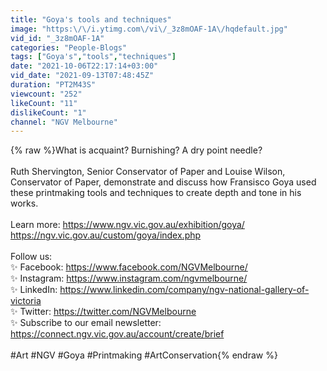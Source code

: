 ```yaml
---
title: "Goya's tools and techniques"
image: "https:\/\/i.ytimg.com\/vi\/_3z8mOAF-1A\/hqdefault.jpg"
vid_id: "_3z8mOAF-1A"
categories: "People-Blogs"
tags: ["Goya's","tools","techniques"]
date: "2021-10-06T22:17:14+03:00"
vid_date: "2021-09-13T07:48:45Z"
duration: "PT2M43S"
viewcount: "252"
likeCount: "11"
dislikeCount: "1"
channel: "NGV Melbourne"
---
```

{% raw %}What is acquaint? Burnishing? A dry point needle? <br /> <br />Ruth Shervington, Senior Conservator of Paper and Louise Wilson, Conservator of Paper, demonstrate and discuss how Fransisco Goya used these printmaking tools and techniques to create depth and tone in his works. <br /><br />Learn more: <a rel="nofollow" target="blank" href="https://www.ngv.vic.gov.au/exhibition/goya/">https://www.ngv.vic.gov.au/exhibition/goya/</a> <br /><a rel="nofollow" target="blank" href="https://ngv.vic.gov.au/custom/goya/index.php">https://ngv.vic.gov.au/custom/goya/index.php</a> <br /><br />Follow us: <br />✨ Facebook: <a rel="nofollow" target="blank" href="https://www.facebook.com/NGVMelbourne/">https://www.facebook.com/NGVMelbourne/</a> <br />✨ Instagram: <a rel="nofollow" target="blank" href="https://www.instagram.com/ngvmelbourne/">https://www.instagram.com/ngvmelbourne/</a> <br />✨ LinkedIn: <a rel="nofollow" target="blank" href="https://www.linkedin.com/company/ngv-national-gallery-of-victoria">https://www.linkedin.com/company/ngv-national-gallery-of-victoria</a> <br />✨ Twitter: <a rel="nofollow" target="blank" href="https://twitter.com/NGVMelbourne">https://twitter.com/NGVMelbourne</a> <br />✨ Subscribe to our email newsletter: <a rel="nofollow" target="blank" href="https://connect.ngv.vic.gov.au/account/create/brief">https://connect.ngv.vic.gov.au/account/create/brief</a><br /><br />#Art #NGV #Goya #Printmaking #ArtConservation{% endraw %}
